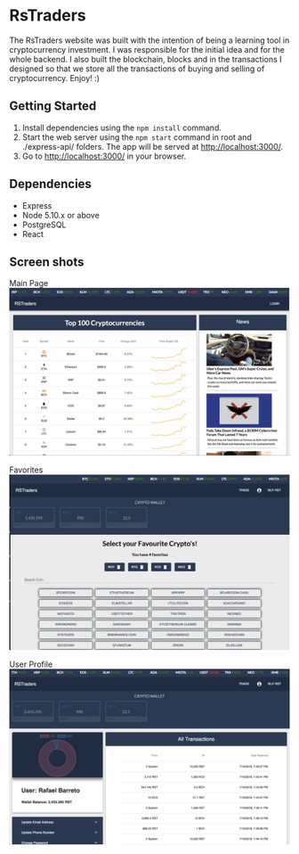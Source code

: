 # RsTraders

The RsTraders website was built with the intention of being a learning tool in cryptocurrency investment. I was responsible for the initial idea and for the whole backend. I also built the blockchain, blocks and in the transactions I designed so that we store all the transactions of buying and selling of cryptocurrency. Enjoy! :)


## Getting Started


1. Install dependencies using the `npm install` command.
2. Start the web server using the `npm start` command in root and ./express-api/ folders. The app will be served at <http://localhost:3000/>.
3. Go to <http://localhost:3000/> in your browser.


## Dependencies

- Express
- Node 5.10.x or above
- PostgreSQL
- React


## Screen shots

Main Page
!["Main Page"](https://github.com/rafaelgavabarreto/RsTraders/blob/master/doc/images/RsTraders%20-%20Main%20Page.png)

Favorites
!["Read a list of tweeters"](https://github.com/rafaelgavabarreto/RsTraders/blob/master/doc/images/RsTraders%20-%20Favorites.png)


User Profile
!["User Profile"](https://github.com/rafaelgavabarreto/RsTraders/blob/master/doc/images/RsTraders%20-%20User%20Profile.png)